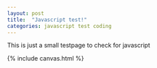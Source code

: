 ```yaml
---
layout: post
title:  "Javascript test!"
categories: javascript test coding
---
```


This is just a small testpage to check for javascript

{% include canvas.html %}
